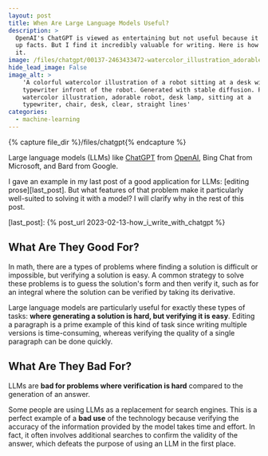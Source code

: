 ```yaml
---
layout: post
title: When Are Large Language Models Useful?
description: >
  OpenAI's ChatGPT is viewed as entertaining but not useful because it makes
  up facts. But I find it incredibly valuable for writing. Here is how I use
  it.
image: /files/chatgpt/00137-2463433472-watercolor_illustration_adorable_robot_desk_lamp_sitting_at_a_typewriter_chair_desk_clear_straight_lines.jpg
hide_lead_image: False
image_alt: >
    'A colorful watercolor illustration of a robot sitting at a desk with a
    typewriter infront of the robot. Generated with stable diffusion. Prompt:
    watercolor illustration, adorable robot, desk lamp, sitting at a
    typewriter, chair, desk, clear, straight lines'
categories: 
  - machine-learning
---
```


{% capture file_dir %}/files/chatgpt{% endcapture %}

Large language models (LLMs) like [ChatGPT][chatgpt] from [OpenAI][oai], Bing
Chat from Microsoft, and Bard from Google.

[chatgpt]: https://en.wikipedia.org/wiki/ChatGPT
[oai]: https://en.wikipedia.org/wiki/OpenAI

I gave an example in my last post of a good application for LLMs: [editing
prose][last_post]. But what features of that problem make it particularly
well-suited to solving it with a model? I will clarify why in the rest of this
post.

[last_post]: {% post_url 2023-02-13-how_i_write_with_chatgpt %}

## What Are They Good For?

In math, there are a types of problems where finding a solution is difficult
or impossible, but verifying a solution is easy. A common strategy to solve
these problems is to guess the solution's form and then verify it, such as for
an integral where the solution can be verified by taking its derivative.

Large language models are particularly useful for exactly these types of
tasks: **where generating a solution is hard, but verifying it is easy**.
Editing a paragraph is a prime example of this kind of task since writing
multiple versions is time-consuming, whereas verifying the quality of a single
paragraph can be done quickly.

## What Are They Bad For?

LLMs are **bad for problems where verification is hard** compared to the
generation of an answer.

Some people are using LLMs as a replacement for search engines. This is a
perfect example of a **bad use** of the technology because verifying the
accuracy of the information provided by the model takes time and effort. In
fact, it often involves additional searches to confirm the validity of the
answer, which defeats the purpose of using an LLM in the first place.
